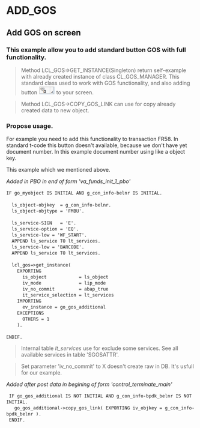 # ADD_GOS
## Add GOS on screen

### This example allow you to add standard button GOS with full functionality.

> Method LCL_GOS=>GET_INSTANCE(Singleton) return self-example with already created instance of class CL_GOS_MANAGER.
This standard class used to work with GOS functionality, and also adding button ![alt text](https://github.com/Sgudkov/ADD_GOS/blob/main/GOS_button.jpg) to your screen.

> Method LCL_GOS->COPY_GOS_LINK can use for copy already created data to new object.

### Propose usage.

For example you need to add this functionality to transaction FR58. In standard t-code this button doesn't available, because we don't have yet document number.
In this example document number using like a object key.

This example which we mentioned above.
 
*Added in PBO in end of form 'va_funds_init_1_pbo'*
```abap
IF go_myobject IS INITIAL AND g_con_info-belnr IS INITIAL.

  ls_object-objkey  = g_con_info-belnr.
  ls_object-objtype = 'FMBU'.

  ls_service-SIGN   = 'E'.
  ls_service-option = 'EQ'.
  ls_service-low = 'WF_START'.
  APPEND ls_service TO lt_services.
  ls_service-low = 'BARCODE'.
  APPEND ls_service TO lt_services.

  lcl_gos=>get_instance(
    EXPORTING
      is_object            = ls_object
      iv_mode              = lip_mode
      iv_no_commit         = abap_true
      it_service_selection = lt_services
    IMPORTING
      ev_instance = go_gos_additional
    EXCEPTIONS
      OTHERS = 1
    ).

ENDIF.
```


> Internal table *lt_services* use for exclude some services. See all available services in table 'SGOSATTR'. 

> Set parameter 'iv_no_commit' to X doesn't create raw in DB. It's usfull for our example.


*Added after post data in begining of form 'control_terminate_main'*
```abap
 IF go_gos_additional IS NOT INITIAL AND g_con_info-bpdk_belnr IS NOT INITIAL.
   go_gos_additional->copy_gos_link( EXPORTING iv_objkey = g_con_info-bpdk_belnr ).
 ENDIF.
```	
